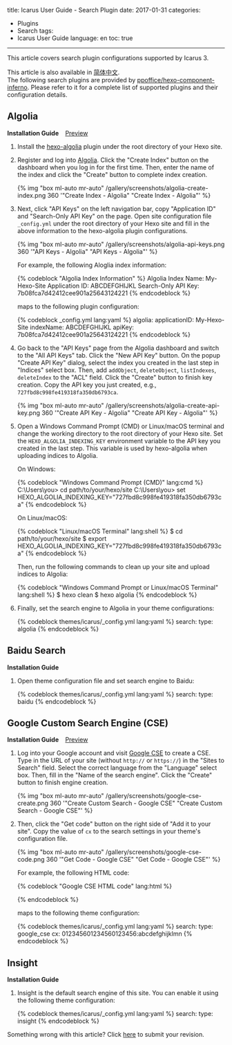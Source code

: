 title: Icarus User Guide - Search Plugin
date: 2017-01-31
categories:
- Plugins
- Search
tags:
- Icarus User Guide
language: en
toc: true
---

This article covers search plugin configurations supported by Icarus 3.

<article class="message message-immersive is-primary">
<div class="message-body">
<i class="fas fa-globe-asia mr-2"></i>This article is also available in 
<a href="{% post_path zh-CN/Search-Plugins %}">简体中文</a>.
</div>
</article>

<!-- more -->

<article class="message message-immersive is-primary">
<div class="message-body">
<i class="fas fa-info-circle mr-2"></i>The following search plugins are provided by
<a href="https://github.com/ppoffice/hexo-component-inferno">ppoffice/hexo-component-inferno</a>.
Please refer to it for a complete list of supported plugins and their configuration details.
</div>
</article>

## Algolia

<div>
<strong>Installation Guide</strong>
<a class="tag is-success" style="margin-left:.8em" href="{% post_path demo/search/Algolia %}">Preview</a>
</div>

1. Install the [hexo-algolia](https://github.com/oncletom/hexo-algolia) plugin under the root directory of your
   Hexo site.

2. Register and log into [Algolia](https://www.algolia.com/).
   Click the "Create Index" button on the dashboard when you log in for the first time.
   Then, enter the name of the index and click the "Create" button to complete index creation.

   {% img "box ml-auto mr-auto" /gallery/screenshots/algolia-create-index.png 360 '"Create Index - Algolia" "Create Index - Algolia"' %}
   <br>

3. Next, click "API Keys" on the left navigation bar, copy "Application ID" and "Search-Only API Key" on the page.
   Open site configuration file `_config.yml` under the root directory of your Hexo site and fill in the above 
   information to the hexo-algolia plugin configurations.

   {% img "box ml-auto mr-auto" /gallery/screenshots/algolia-api-keys.png 360 '"API Keys - Algolia" "API Keys - Algolia"' %}
   <br>

   For example, the following Aloglia index information:

    {% codeblock "Algolia Index Information" %}
    Algolia Index Name: My-Hexo-Site
    Application ID: ABCDEFGHIJKL
    Search-Only API Key: 7b08fca7d42412cee901a25643124221
    {% endcodeblock %}

    maps to the following plugin configuration:

    {% codeblock _config.yml lang:yaml %}
    algolia:
        applicationID: My-Hexo-Site
        indexName: ABCDEFGHIJKL
        apiKey: 7b08fca7d42412cee901a25643124221
    {% endcodeblock %}

4. Go back to the "API Keys" page from the Algolia dashboard and switch to the "All API Keys" tab.
   Click the "New API Key" button.
   On the popup "Create API Key" dialog, select the index you created in the last step in "Indices" select box.
   Then, add `addObject`, `deleteObject`, `listIndexes`, `deleteIndex` to the "ACL" field.
   Click the "Create" button to finish key creation.
   Copy the API key you just created, e.g., `727fbd8c998fe419318fa350db6793ca`.

   {% img "box ml-auto mr-auto" /gallery/screenshots/algolia-create-api-key.png 360 '"Create API Key - Algolia" "Create API Key - Algolia"' %}
   <br>

5. Open a Windows Command Prompt (CMD) or Linux/macOS terminal and change the working directory to the root
   directory of your Hexo site.
   Set the `HEXO_ALGOLIA_INDEXING_KEY` environment variable to the API key you created in the last step.
   This variable is used by hexo-algolia when uploading indices to Algolia.
   
   On Windows:

    {% codeblock "Windows Command Prompt (CMD)" lang:cmd %}
    C:\Users\you> cd path/to/your/hexo/site
    C:\Users\you> set HEXO_ALGOLIA_INDEXING_KEY="727fbd8c998fe419318fa350db6793ca"
    {% endcodeblock %}

   On Linux/macOS:

    {% codeblock "Linux/macOS Terminal" lang:shell %}
    $ cd path/to/your/hexo/site
    $ export HEXO_ALGOLIA_INDEXING_KEY="727fbd8c998fe419318fa350db6793ca"
    {% endcodeblock %}

    Then, run the following commands to clean up your site and upload indices to Algolia:

    {% codeblock "Windows Command Prompt or Linux/macOS Terminal" lang:shell %}
    $ hexo clean
    $ hexo algolia
    {% endcodeblock %}

6. Finally, set the search engine to Algolia in your theme configurations:

    {% codeblock themes/icarus/_config.yml lang:yaml %}
    search:
        type: algolia
    {% endcodeblock %}


## Baidu Search

**Installation Guide**

1. Open theme configuration file and set search engine to Baidu:

    {% codeblock themes/icarus/_config.yml lang:yaml %}
    search:
        type: baidu
    {% endcodeblock %}


## Google Custom Search Engine (CSE)

<div>
<strong>Installation Guide</strong>
<a class="tag is-success" style="margin-left:.8em" href="{% post_path demo/search/Google-CSE %}">Preview</a>
</div>

1. Log into your Google account and visit [Google CSE](https://cse.google.com/cse/create/new) to create a CSE.
   Type in the URL of your site (without `http://` or `https://`) in the "Sites to Search" field.
   Select the correct language from the "Language" select box.
   Then, fill in the "Name of the search engine". 
   Click the "Create" button to finish engine creation.

   {% img "box ml-auto mr-auto" /gallery/screenshots/google-cse-create.png 360 '"Create Custom Search - Google CSE" "Create Custom Search - Google CSE"' %}
   <br>

2. Then, click the "Get code" button on the right side of "Add it to your site". Copy the value of `cx` to the 
   search settings in your theme's configuration file.

   {% img "box ml-auto mr-auto" /gallery/screenshots/google-cse-code.png 360 '"Get Code - Google CSE" "Get Code - Google CSE"' %}
   <br>

   For example, the following HTML code:

    {% codeblock "Google CSE HTML code" lang:html %}
    <script async src="https://cse.google.com/cse.js?cx=012345601234560123456:abcdefghijklmn"></script>
    <div class="gcse-search"></div>
    {% endcodeblock %}

    maps to the following theme configuration:

    {% codeblock themes/icarus/_config.yml lang:yaml %}
    search:
        type: google_cse
        cx: 012345601234560123456:abcdefghijklmn
    {% endcodeblock %}


## Insight

**Installation Guide**

1. Insight is the default search engine of this site.
   You can enable it using the following theme configuration:

    {% codeblock themes/icarus/_config.yml lang:yaml %}
    search:
        type: insight
    {% endcodeblock %}


<article class="message message-immersive is-warning">
<div class="message-body">
<i class="fas fa-question-circle mr-2"></i>Something wrong with this article? 
Click <a href="https://github.com/ppoffice/hexo-theme-icarus/edit/site/source/_posts/en/Search-Plugins.md">here</a> 
to submit your revision.
</div>
</article>

